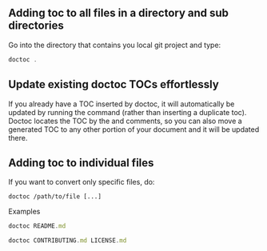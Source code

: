 ## Adding toc to all files in a directory and sub directories

Go into the directory that contains you local git project and type:

```js
doctoc .
```

## Update existing doctoc TOCs effortlessly

If you already have a TOC inserted by doctoc, it will automatically be updated by running the command (rather than inserting a duplicate toc). Doctoc locates the TOC by the <!-- START doctoc --> and <!-- END doctoc --> comments, so you can also move a generated TOC to any other portion of your document and it will be updated there.

## Adding toc to individual files

If you want to convert only specific files, do:

`doctoc /path/to/file [...]`

Examples

```js
doctoc README.md

doctoc CONTRIBUTING.md LICENSE.md
```
